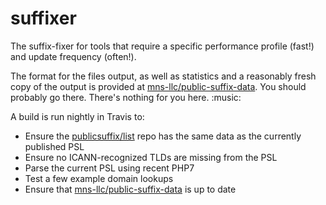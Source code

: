 # suffixer

The suffix-fixer for tools that require a specific performance profile (fast!) and update frequency (often!).

The format for the files output, as well as statistics and a reasonably fresh copy of the output is provided at [mns-llc/public-suffix-data](https://github.com/mns-llc/public-suffix-data). You should probably go there. There's nothing for you here. :music:

A build is run nightly in Travis to:
* Ensure the [publicsuffix/list](https://github.com/publicsuffix/list) repo has the same data as the currently published PSL
* Ensure no ICANN-recognized TLDs are missing from the PSL
* Parse the current PSL using recent PHP7
* Test a few example domain lookups
* Ensure that [mns-llc/public-suffix-data](https://github.com/mns-llc/public-suffix-data) is up to date
